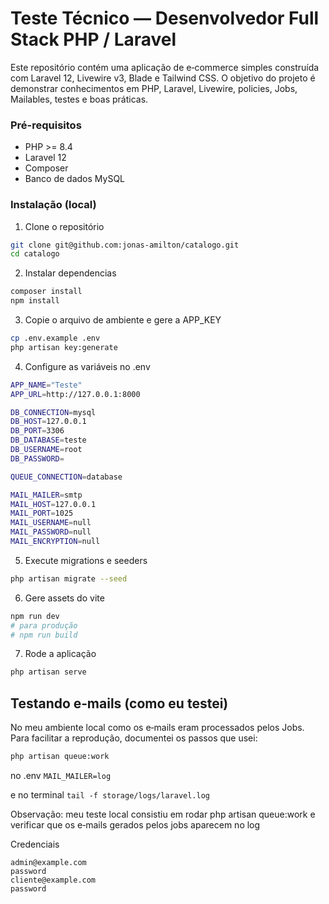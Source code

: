# Teste Técnico — Desenvolvedor Full Stack PHP / Laravel

Este repositório contém uma aplicação de e‑commerce simples construída com Laravel 12, Livewire v3, Blade e Tailwind CSS. O objetivo do projeto é demonstrar conhecimentos em PHP, Laravel, Livewire, policies, Jobs, Mailables, testes e boas práticas.

### Pré-requisitos

-   PHP >= 8.4
-   Laravel 12
-   Composer
-   Banco de dados MySQL

### Instalação (local)

1. Clone o repositório

```bash
git clone git@github.com:jonas-amilton/catalogo.git
cd catalogo
```

2. Instalar dependencias

```bash
composer install
npm install
```

3. Copie o arquivo de ambiente e gere a APP_KEY

```bash
cp .env.example .env
php artisan key:generate
```

4. Configure as variáveis no .env

```bash
APP_NAME="Teste"
APP_URL=http://127.0.0.1:8000

DB_CONNECTION=mysql
DB_HOST=127.0.0.1
DB_PORT=3306
DB_DATABASE=teste
DB_USERNAME=root
DB_PASSWORD=

QUEUE_CONNECTION=database

MAIL_MAILER=smtp
MAIL_HOST=127.0.0.1
MAIL_PORT=1025
MAIL_USERNAME=null
MAIL_PASSWORD=null
MAIL_ENCRYPTION=null
```

5. Execute migrations e seeders

```bash
php artisan migrate --seed
```

6. Gere assets do vite

```bash
npm run dev
# para produção
# npm run build
```

7. Rode a aplicação

```bash
php artisan serve
```

## Testando e‑mails (como eu testei)

No meu ambiente local como os e‑mails eram processados pelos Jobs. Para facilitar a reprodução, documentei os passos que usei:

```bash
php artisan queue:work
```

no .env
`MAIL_MAILER=log`

e no terminal
`tail -f storage/logs/laravel.log`

Observação: meu teste local consistiu em rodar php artisan queue:work e verificar que os e‑mails gerados pelos jobs aparecem no log

Credenciais

````
admin@example.com
password
cliente@example.com
password
````
